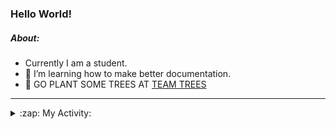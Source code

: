 ### Hello World!

##### About:
- Currently I am a student.
- 🌱 I’m learning how to make better documentation.
- 🌱 GO PLANT SOME TREES AT [TEAM TREES](https://teamtrees.org/)

---
<details>
  <summary>:zap: My Activity:</summary>
  
<!--START_SECTION:waka-->
![Code Time](http://img.shields.io/badge/Code%20Time-1%2C252%20hrs%2020%20mins-blue)

**I'm a Night 🦉** 

```text
🌞 Morning                2116 commits        ███░░░░░░░░░░░░░░░░░░░░░░   10.38 % 
🌆 Daytime                6778 commits        ████████░░░░░░░░░░░░░░░░░   33.25 % 
🌃 Evening                5888 commits        ███████░░░░░░░░░░░░░░░░░░   28.89 % 
🌙 Night                  5602 commits        ███████░░░░░░░░░░░░░░░░░░   27.48 % 
```
📅 **I'm Most Productive on Wednesday** 

```text
Monday                   2774 commits        ███░░░░░░░░░░░░░░░░░░░░░░   13.61 % 
Tuesday                  2790 commits        ███░░░░░░░░░░░░░░░░░░░░░░   13.69 % 
Wednesday                4815 commits        ██████░░░░░░░░░░░░░░░░░░░   23.62 % 
Thursday                 2708 commits        ███░░░░░░░░░░░░░░░░░░░░░░   13.28 % 
Friday                   2225 commits        ███░░░░░░░░░░░░░░░░░░░░░░   10.92 % 
Saturday                 1777 commits        ██░░░░░░░░░░░░░░░░░░░░░░░   08.72 % 
Sunday                   3295 commits        ████░░░░░░░░░░░░░░░░░░░░░   16.16 % 
```


📊 **This Week I Spent My Time On** 

```text
🔥 Editors: 
IntelliJ                 2 hrs 18 mins       ████████████████████████░   96.20 % 
Android Studio           5 mins              █░░░░░░░░░░░░░░░░░░░░░░░░   03.80 % 

🐱‍💻 Projects: 
dev-dialogue             1 hr 51 mins        ███████████████████░░░░░░   77.17 % 
microservices-demo       27 mins             █████░░░░░░░░░░░░░░░░░░░░   18.93 % 
test                     5 mins              █░░░░░░░░░░░░░░░░░░░░░░░░   03.48 % 
swagstore                0 secs              ░░░░░░░░░░░░░░░░░░░░░░░░░   00.29 % 
java-springboot-projects 0 secs              ░░░░░░░░░░░░░░░░░░░░░░░░░   00.10 % 
```


 Last Updated on 18/11/2023 18:11:17 UTC
<!--END_SECTION:waka-->
</details>
